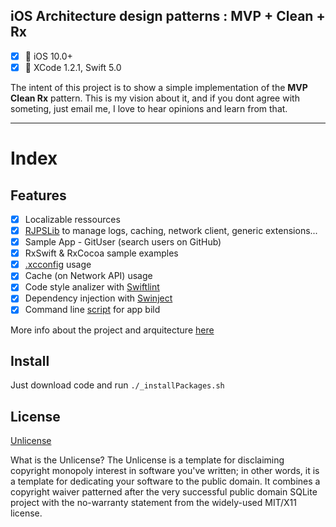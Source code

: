iOS Architecture design patterns : MVP + Clean + Rx
-----

- [x] 📱  iOS 10.0+
- [x] 🔨  XCode 1.2.1, Swift 5.0

The intent of this project is to show a simple implementation of the __MVP Clean Rx__ pattern. This is my vision about it, and if you dont agree with someting, just email me, I love to hear opinions and learn from that.

------
# Index

## Features
- [x] Localizable ressources
- [x] [RJPSLib](https://github.com/ricardopsantos/RJPSLib) to manage logs, caching, network client, generic extensions...
- [x] Sample App - GitUser (search users on GitHub)
- [x] RxSwift & RxCocoa sample examples
- [x] [.xcconfig](https://nshipster.com/xcconfig/) usage
- [x] Cache (on Network API) usage
- [x] Code style analizer with [Swiftlint](https://github.com/realm/SwiftLint)
- [x] Dependency injection with [Swinject](https://github.com/Swinject/Swinject)
- [x] Command line [script](https://github.com/ricardopsantos/RJPS_MVPCleanRx/blob/master/_iOSGenericCompile.sh) for app bild 
 
 More info about the project and arquitecture [here](https://github.com/ricardopsantos/RJPS_MVPCleanRx/tree/master/Docs)
 
## Install

Just download code and run ```./_installPackages.sh```

## License

[Unlicense](http://unlicense.org)

What is the Unlicense?
The Unlicense is a template for disclaiming copyright monopoly interest in software you've written; in other words, it is a template for dedicating your software to the public domain. It combines a copyright waiver patterned after the very successful public domain SQLite project with the no-warranty statement from the widely-used MIT/X11 license.
